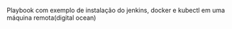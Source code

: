 
Playbook com exemplo de instalação do jenkins, docker e kubectl em uma máquina remota(digital ocean)
